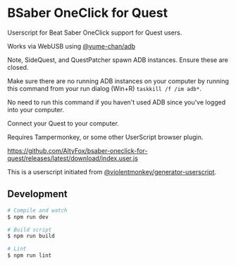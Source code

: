 # BSaber OneClick for Quest

Userscript for Beat Saber OneClick support for Quest users.

Works via WebUSB using [@yume-chan/adb](https://www.npmjs.com/package/@yume-chan/adb)

Note, SideQuest, and QuestPatcher spawn ADB instances.  Ensure these are closed.

Make sure there are no running ADB instances on your computer by running this command from your run dialog (Win+R) 
`taskkill /f /im adb*`.

No need to run this command if you haven't used ADB since you've logged into your computer.

Connect your Quest to your computer.

Requires Tampermonkey, or some other UserScript browser plugin.

https://github.com/AltyFox/bsaber-oneclick-for-quest/releases/latest/download/index.user.js

This is a userscript initiated from [@violentmonkey/generator-userscript](https://github.com/violentmonkey/generator-userscript).

## Development

``` sh
# Compile and watch
$ npm run dev

# Build script
$ npm run build

# Lint
$ npm run lint
```
